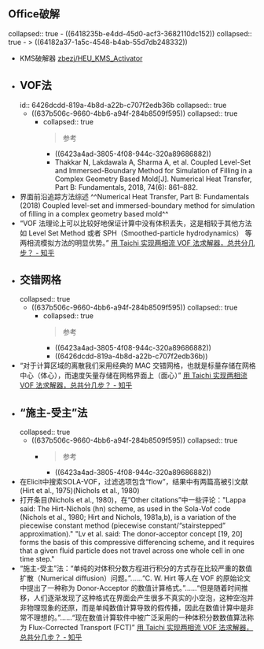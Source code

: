 ## Office破解
collapsed:: true
	- ((6418235b-e4dd-45d0-acf3-3682110dc152))
	  collapsed:: true
		- > ((64182a37-1a5c-4548-b4ab-55d7db248332))
- KMS破解器 [zbezj/HEU_KMS_Activator](https://github.com/zbezj/HEU_KMS_Activator)
- ## VOF法
  id:: 6426dcdd-819a-4b8d-a22b-c707f2edb36b
  collapsed:: true
	- ((637b506c-9660-4bb6-a94f-284b8509f595))
	  collapsed:: true
		- collapsed:: true
		  >参考
			- ((6423a4ad-3805-4f08-944c-320a89686882))
			- Thakkar N, Lakdawala A, Sharma A, et al. Coupled Level-Set and Immersed-Boundary Method for Simulation of Filling in a Complex Geometry Based Mold[J]. Numerical Heat Transfer, Part B: Fundamentals, 2018, 74(6): 861–882.
- 界面前沿追踪方法综述 ^^Numerical Heat Transfer, Part B: Fundamentals (2018) Coupled level-set and immersed-boundary method for simulation of filling in a complex geometry based mold^^
- “VOF 法理论上可以比较好地保证计算中没有体积丢失，这是相较于其他方法如 Level Set Method 或者 SPH（Smoothed-particle hydrodynamics） 等两相流模拟方法的明显优势。” [用 Taichi 实现两相流 VOF 法求解器，总共分几步？ - 知乎](https://zhuanlan.zhihu.com/p/615827092?utm_campaign=&utm_medium=social&utm_oi=903663640190803968&utm_psn=1623257519312322560&utm_source=cn.ticktick.task)
- ## 交错网格
  collapsed:: true
	- ((637b506c-9660-4bb6-a94f-284b8509f595))
	  collapsed:: true
		- collapsed:: true
		  >参考
			- ((6423a4ad-3805-4f08-944c-320a89686882))
			- ((6426dcdd-819a-4b8d-a22b-c707f2edb36b))
- “对于计算区域的离散我们采用经典的 MAC 交错网格，也就是标量存储在网格中心（体心），而速度矢量存储在网格界面上（面心）” [用 Taichi 实现两相流 VOF 法求解器，总共分几步？ - 知乎](https://zhuanlan.zhihu.com/p/615827092?utm_campaign=&utm_medium=social&utm_oi=903663640190803968&utm_psn=1623257519312322560&utm_source=cn.ticktick.task)
- ## “施主-受主”法
  collapsed:: true
	- ((637b506c-9660-4bb6-a94f-284b8509f595))
	  collapsed:: true
		- >参考
			- ((6423a4ad-3805-4f08-944c-320a89686882))
- 在Elicit中搜索SOLA-VOF，过滤选项包含“flow”，结果中有两篇高被引文献(Hirt et al., 1975)(Nichols et al., 1980)
- 打开条目(Nichols et al., 1980)，在“Other citations”中一些评论："Lappa said: The Hirt-Nichols (hn) scheme, as used in the Sola-Vof code (Nichols et al., 1980; Hirt and Nichols, 1981a,b), is a variation of the piecewise constant method (piecewise constant/“stairstepped” approximation)." "Lv et al. said: The donor-acceptor concept [19, 20] forms the basis of this compressive differencing scheme, and it requires that a given fluid particle does not travel across one whole cell in one time step."
- “施主-受主”法：“单纯的对体积分数方程进行积分的方式存在比较严重的数值扩散（Numerical diffusion）问题。”……“C. W. Hirt 等人在 VOF 的原始论文中提出了一种称为 Donor-Acceptor 的数值计算格式。”……“但是随着时间推移，人们逐渐发现了这种格式在界面会产生很多不真实的小空泡，这种空泡并非物理现象的还原，而是单纯数值计算导致的假传播，因此在数值计算中是非常不理想的。”……“现在数值计算软件中被广泛采用的一种体积分数数值算法称为 Flux-Corrected Transport (FCT)” [用 Taichi 实现两相流 VOF 法求解器，总共分几步？ - 知乎](https://zhuanlan.zhihu.com/p/615827092)